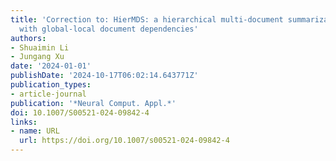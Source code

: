 ```yaml
---
title: 'Correction to: HierMDS: a hierarchical multi-document summarization model
  with global-local document dependencies'
authors:
- Shuaimin Li
- Jungang Xu
date: '2024-01-01'
publishDate: '2024-10-17T06:02:14.643771Z'
publication_types:
- article-journal
publication: '*Neural Comput. Appl.*'
doi: 10.1007/S00521-024-09842-4
links:
- name: URL
  url: https://doi.org/10.1007/s00521-024-09842-4
---
```


